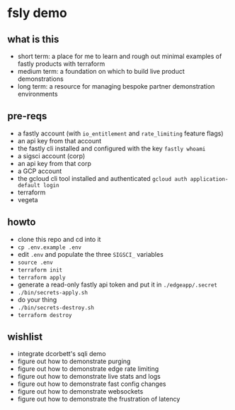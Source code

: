 # fsly demo

## what is this
- short term: a place for me to learn and rough out minimal examples of fastly products with terraform
- medium term: a foundation on which to build live product demonstrations
- long term: a resource for managing bespoke partner demonstration environments

## pre-reqs
- a fastly account (with `io_entitlement` and `rate_limiting` feature flags)
- an api key from that account
- the fastly cli installed and configured with the key
`fastly whoami`
- a sigsci account (corp)
- an api key from that corp
- a GCP account
- the gcloud cli tool installed and authenticated
`gcloud auth application-default login`
- terraform
- vegeta

## howto
- clone this repo and cd into it
- `cp .env.example .env`
- edit `.env` and populate the three `SIGSCI_` variables
- `source .env`
- `terraform init`
- `terraform apply`
- generate a read-only fastly api token and put it in `./edgeapp/.secret`
- `./bin/secrets-apply.sh`
- do your thing
- `./bin/secrets-destroy.sh`
- `terraform destroy`

## wishlist
- integrate dcorbett's sqli demo
- figure out how to demonstrate purging
- figure out how to demonstrate edge rate limiting
- figure out how to demonstrate live stats and logs
- figure out how to demonstrate fast config changes
- figure out how to demonstrate websockets
- figure out how to demonstrate the frustration of latency